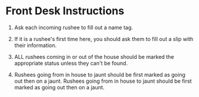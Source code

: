 Front Desk Instructions
============================

1. Ask each incoming rushee to fill out a name tag.

2. If it is a rushee's first time here, you should ask them to fill out
a slip with their information.

3. ALL rushees coming in or out of the house should be marked the
appropriate status unless they can't be found.

4. Rushees going from in house to jaunt
should be first marked as going out then on a jaunt. Rushees going from
in house to jaunt should be first marked as going out then on a jaunt.


